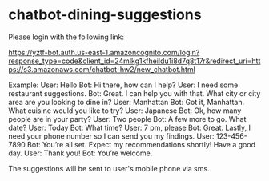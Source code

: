 # chatbot-dining-suggestions
Please login with the following link:

https://yztf-bot.auth.us-east-1.amazoncognito.com/login?response_type=code&client_id=24mlkg1kfheildu1i8d7q8t17r&redirect_uri=https://s3.amazonaws.com/chatbot-hw2/new_chatbot.html

Example:
User: Hello
Bot: Hi there, how can I help?
User: I need some restaurant suggestions.
Bot: Great. I can help you with that. What city or city area are you looking to dine in?
User: Manhattan
Bot: Got it, Manhattan. What cuisine would you like to try?
User: Japanese
Bot: Ok, how many people are in your party?
User: Two people
Bot: A few more to go. What date?
User: Today
Bot: What time?
User: 7 pm, please
Bot: Great. Lastly, I need your phone number so I can send you my findings.
User: 123-456-7890
Bot: You’re all set. Expect my recommendations shortly! Have a good day.
User: Thank you!
Bot: You’re welcome.

The suggestions will be sent to user's mobile phone via sms.
